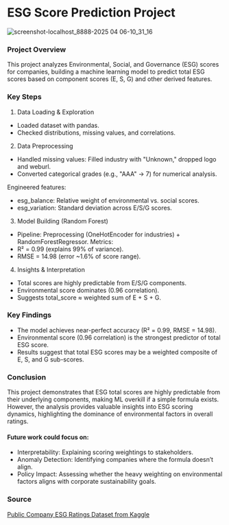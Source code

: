 # ESG Score Prediction Project

![screenshot-localhost_8888-2025 04 06-10_31_16](https://github.com/user-attachments/assets/92e72f53-0bbf-4fc4-92f2-f4c5227792bd)

### Project Overview

This project analyzes Environmental, Social, and Governance (ESG) scores for companies, building a machine learning model to predict total ESG scores based on component scores (E, S, G) and other derived features.

### Key Steps

1. Data Loading & Exploration
- Loaded dataset with pandas.
- Checked distributions, missing values, and correlations.

2. Data Preprocessing
- Handled missing values: Filled industry with "Unknown," dropped logo and weburl.
- Converted categorical grades (e.g., "AAA" → 7) for numerical analysis.

Engineered features:
- esg_balance: Relative weight of environmental vs. social scores.
- esg_variation: Standard deviation across E/S/G scores.

3. Model Building (Random Forest)
- Pipeline: Preprocessing (OneHotEncoder for industries) + RandomForestRegressor.
Metrics:
- R² = 0.99 (explains 99% of variance).
- RMSE = 14.98 (error ~1.6% of score range).

4. Insights & Interpretation
- Total scores are highly predictable from E/S/G components.
- Environmental score dominates (0.96 correlation).
- Suggests total_score ≈ weighted sum of E + S + G.

### Key Findings

- The model achieves near-perfect accuracy (R² = 0.99, RMSE = 14.98).
- Environmental score (0.96 correlation) is the strongest predictor of total ESG score.
- Results suggest that total ESG scores may be a weighted composite of E, S, and G sub-scores.

### Conclusion

This project demonstrates that ESG total scores are highly predictable from their underlying components, making ML overkill if a simple formula exists. However, the analysis provides valuable insights into ESG scoring dynamics, highlighting the dominance of environmental factors in overall ratings.

#### Future work could focus on:
- Interpretability: Explaining scoring weightings to stakeholders.
- Anomaly Detection: Identifying companies where the formula doesn’t align.
- Policy Impact: Assessing whether the heavy weighting on environmental factors aligns with corporate sustainability goals.
    
### Source

[Public Company ESG Ratings Dataset from Kaggle](https://www.kaggle.com/datasets/alistairking/public-company-esg-ratings-dataset)
